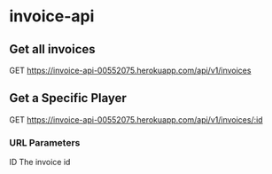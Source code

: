 # invoice-api

## Get all invoices
GET https://invoice-api-00552075.herokuapp.com/api/v1/invoices

## Get a Specific Player
GET https://invoice-api-00552075.herokuapp.com/api/v1/invoices/:id

### URL Parameters
ID      The invoice id
